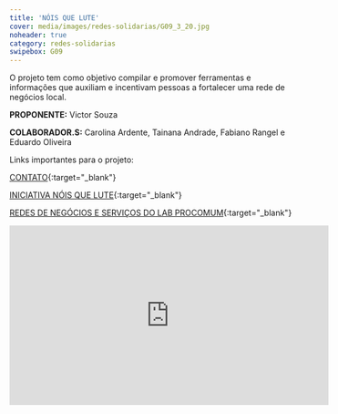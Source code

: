```yaml
---
title: 'NÓIS QUE LUTE'
cover: media/images/redes-solidarias/G09_3_20.jpg
noheader: true
category: redes-solidarias
swipebox: G09
---
```

  
O projeto tem como objetivo compilar e promover ferramentas e informações que auxiliam e incentivam pessoas a fortalecer uma rede de negócios local.

**PROPONENTE:**
Victor Souza

**COLABORADOR.S:**
Carolina Ardente, Tainana Andrade, Fabiano Rangel e Eduardo Oliveira


Links importantes para o projeto:

[CONTATO](mailto:iniciativanoisquelute@gmail.com){:target="_blank"}

[INICIATIVA NÓIS QUE LUTE](https://lab.procomum.org/nos-que-lute-um-manual-da-correria-para-fortalecer-uma-rede-de-negocios-locais/){:target="_blank"}
  
[REDES DE NEGÓCIOS E SERVIÇOS DO LAB PROCOMUM](https://lab.procomum.org/rede-de-negocios-servicos/){:target="_blank"}
  


<div class="video-wrapper video-wrapper-16x9">
<iframe width="560" height="315" src="https://www.youtube.com/embed/60UBztlIhkM" frameborder="0" allow="accelerometer; autoplay; encrypted-media; gyroscope; picture-in-picture" allowfullscreen></iframe>
</div>
  